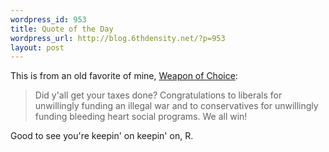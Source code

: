 ```yaml
--- 
wordpress_id: 953
title: Quote of the Day
wordpress_url: http://blog.6thdensity.net/?p=953
layout: post
---
```

<p>This is from an old favorite of mine, <a href="http://choosewisely.blogspot.com/2008/04/tax-day.html">Weapon of Choice</a>:<blockquote><p>Did y'all get your taxes done? Congratulations to liberals for unwillingly funding an illegal war and to conservatives for unwillingly funding bleeding heart social programs. We all win!</p></blockquote>Good to see you're keepin' on keepin' on, R.</p>
